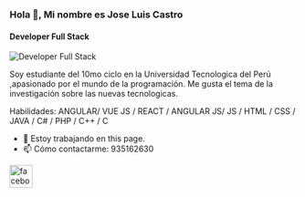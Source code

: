 ### Hola 👋, Mi nombre es Jose Luis Castro
#### Developer Full Stack
![Developer Full Stack](https://arturssmirnovs.github.io/github-profile-readme-generator/images/banner.png)

Soy estudiante del 10mo ciclo en la Universidad Tecnologica del Perú ,apasionado por el mundo de la programación.
Me gusta el tema de la investigación sobre las nuevas tecnologicas.

Habilidades: ANGULAR/ VUE JS / REACT / ANGULAR JS/ JS / HTML / CSS / JAVA / C# / PHP / C++ / C

- 🔭 Estoy trabajando en this page. 
- 📫 Cómo contactarme: 935162630 


[<img src='https://cdn.jsdelivr.net/npm/simple-icons@3.0.1/icons/facebook.svg' alt='facebook' height='40'>](https://www.facebook.com/https://www.facebook.com/profile.php?id=100024599944318)  

